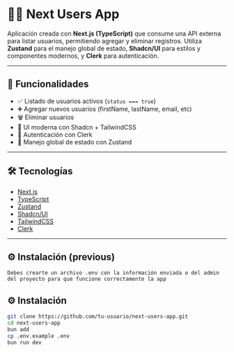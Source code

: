 # 🧑‍💻 Next Users App

Aplicación creada con **Next.js (TypeScript)** que consume una API externa para listar usuarios, permitiendo agregar y eliminar registros. Utiliza **Zustand** para el manejo global de estado, **Shadcn/UI** para estilos y componentes modernos, y **Clerk** para autenticación.

---

## 🚀 Funcionalidades

- ✅ Listado de usuarios activos (`status === true`)
- ➕ Agregar nuevos usuarios (firstName, lastName, email, etc)
- 🗑️ Eliminar usuarios
- 🎨 UI moderna con Shadcn + TailwindCSS
- 🔐 Autenticación con Clerk
- 🧠 Manejo global de estado con Zustand

---

## 🛠️ Tecnologías

- [Next.js](https://nextjs.org/)
- [TypeScript](https://www.typescriptlang.org/)
- [Zustand](https://zustand-demo.pmnd.rs/)
- [Shadcn/UI](https://ui.shadcn.com/)
- [TailwindCSS](https://tailwindcss.com/)
- [Clerk](https://clerk.com/)

---

## ⚙️ Instalación (previous)

```
Debes crearte un archivo .env con la información enviada o del admin del proyecto para que funcione correctamente la app
```

## ⚙️ Instalación

```bash
git clone https://github.com/tu-usuario/next-users-app.git
cd next-users-app
bun add
cp .env.example .env
bun run dev
```
